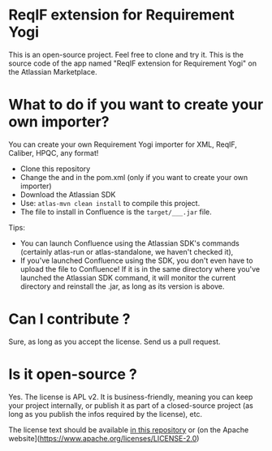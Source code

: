 # ReqIF extension for Requirement Yogi

This is an open-source project. Feel free to clone and try it. This is the source code of the app named
"ReqIF extension for Requirement Yogi" on the Atlassian Marketplace.

# What to do if you want to create your own importer?

You can create your own Requirement Yogi importer for XML, ReqIF, Caliber, HPQC, any format!

 - Clone this repository
 - Change the <groupId> and <artifactId> in the pom.xml (only if you want to create your own importer)
 - Download the Atlassian SDK
 - Use: `atlas-mvn clean install` to compile this project.
 - The file to install in Confluence is the `target/___.jar` file.

Tips:
 - You can launch Confluence using the Atlassian SDK's commands (certainly atlas-run or atlas-standalone, we haven't checked it),
 - If you've launched Confluence using the SDK, you don't even have to upload the file to Confluence! If it is in
   the same directory where you've launched the Atlassian SDK command, it will monitor the current directory and
   reinstall the .jar, as long as its version is above.

# Can I contribute ?

Sure, as long as you accept the license. Send us a pull request.

# Is it open-source ?

Yes. The license is APL v2. It is business-friendly, meaning you can keep your project internally, or publish it
as part of a closed-source project (as long as you publish the infos required by the license), etc.

The license text should be available [in this repository](src/license/LICENSE.txt)
 or (on the Apache website](https://www.apache.org/licenses/LICENSE-2.0)